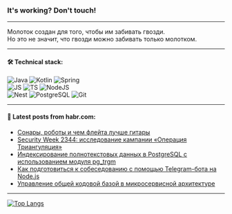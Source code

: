### It's working? Don't touch!

---
Молоток создан для того, чтобы им забивать гвозди. <br>
Но это не значит, что гвозди можно забивать только молотком.

---

#### 🛠️ Technical stack:

![Java](https://img.shields.io/badge/Java-informational?logo=Oracle&style=flat&logoColor=white&color=FF4500)
![Kotlin](https://img.shields.io/badge/Kotlin-informational?logo=Kotlin&style=flat&logoColor=white&color=774D97)
![Spring](https://img.shields.io/badge/SpringBoot-informational?logo=SpringBoot&style=flat&logoColor=white&color=6DB33F) <br>
![JS](https://img.shields.io/badge/JS-informational?logo=javaScript&style=flat&logoColor=black&color=F7Df1E)
![TS](https://img.shields.io/badge/TypeScript-informational?logo=typeScript&style=flat&logoColor=black&color=0667A8)
![NodeJS](https://img.shields.io/badge/NodeJS-informational?logo=node.js&style=flat&logoColor=white&color=70A760) <br>
![Nest](https://img.shields.io/badge/NestJS-informational?logo=NestJS&style=flat&logoColor=white&color=E0234E)
![PostgreSQL](https://img.shields.io/badge/PostgreSQL-informational?logo=PostgreSQL&style=flat&logoColor=white&color=DAA520)
![Git](https://img.shields.io/badge/Git-informational?logo=git&style=flat&logoColor=white&color=778899)

___

#### 💬 Latest posts from habr.com:

<!-- BLOG-POST-LIST:START -->
- [Сонары, роботы и чем флейта лучше гитары](https://habr.com/ru/articles/770896/?utm_source=habrahabr&utm_medium=rss&utm_campaign=770896)
- [Security Week 2344: исследование кампании «Операция Триангуляция»](https://habr.com/ru/companies/kaspersky/articles/770766/?utm_source=habrahabr&utm_medium=rss&utm_campaign=770766)
- [Индексирование полнотекстовых данных в PostgreSQL с использованием модуля pg_trgm](https://habr.com/ru/companies/otus/articles/770674/?utm_source=habrahabr&utm_medium=rss&utm_campaign=770674)
- [Как подготовиться к собеседованию с помощью Telegram-бота на Node.js](https://habr.com/ru/companies/selectel/articles/765600/?utm_source=habrahabr&utm_medium=rss&utm_campaign=765600)
- [Управление общей кодовой базой в микросервисной архитектуре](https://habr.com/ru/articles/769338/?utm_source=habrahabr&utm_medium=rss&utm_campaign=769338)
<!-- BLOG-POST-LIST:END -->

---
[![Top Langs](https://github-readme-stats-git-master-advtsetting-gmailcom.vercel.app/api/top-langs/?username=zloylis&langs_count=10&hide_title=false&title_color=e6edf3&size_weight=0.5&count_weight=0.5&layout=compact&hide_border=true&theme=dracula)](https://github.com/zloylis)

<!-- ![GitHub stats](https://github-readme-stats-git-master-advtsetting-gmailcom.vercel.app/api?username=zloylis&show_icons=true&hide_border=true&theme=dracula&hide_title=true&include_all_commits=true&count_private=true&hide=contribs&hide_rank=true) -->
